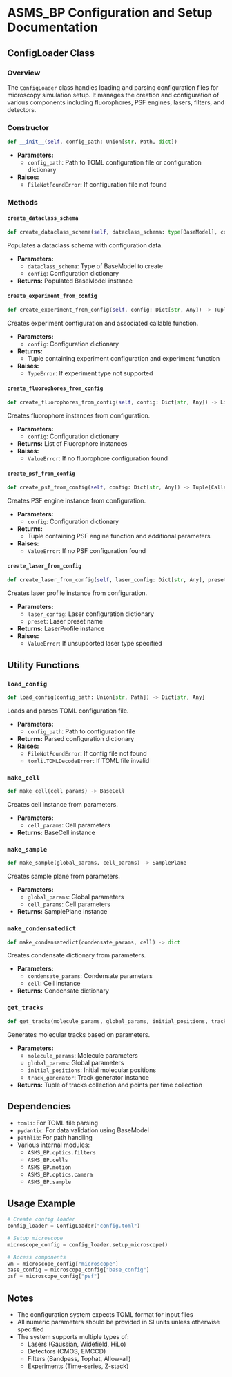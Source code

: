 # ASMS_BP Configuration and Setup Documentation

## ConfigLoader Class

### Overview
The `ConfigLoader` class handles loading and parsing configuration files for microscopy simulation setup. It manages the creation and configuration of various components including fluorophores, PSF engines, lasers, filters, and detectors.

### Constructor
```python
def __init__(self, config_path: Union[str, Path, dict])
```
- **Parameters:**
  - `config_path`: Path to TOML configuration file or configuration dictionary
- **Raises:**
  - `FileNotFoundError`: If configuration file not found

### Methods

#### `create_dataclass_schema`
```python
def create_dataclass_schema(self, dataclass_schema: type[BaseModel], config: Dict[str, Any]) -> BaseModel
```
Populates a dataclass schema with configuration data.
- **Parameters:**
  - `dataclass_schema`: Type of BaseModel to create
  - `config`: Configuration dictionary
- **Returns:** Populated BaseModel instance

#### `create_experiment_from_config`
```python
def create_experiment_from_config(self, config: Dict[str, Any]) -> Tuple[BaseExpConfig, Callable]
```
Creates experiment configuration and associated callable function.
- **Parameters:**
  - `config`: Configuration dictionary
- **Returns:** 
  - Tuple containing experiment configuration and experiment function
- **Raises:**
  - `TypeError`: If experiment type not supported

#### `create_fluorophores_from_config`
```python
def create_fluorophores_from_config(self, config: Dict[str, Any]) -> List[Fluorophore]
```
Creates fluorophore instances from configuration.
- **Parameters:**
  - `config`: Configuration dictionary
- **Returns:** List of Fluorophore instances
- **Raises:**
  - `ValueError`: If no fluorophore configuration found

#### `create_psf_from_config`
```python
def create_psf_from_config(self, config: Dict[str, Any]) -> Tuple[Callable, Dict[str, Any]]
```
Creates PSF engine instance from configuration.
- **Parameters:**
  - `config`: Configuration dictionary
- **Returns:**
  - Tuple containing PSF engine function and additional parameters
- **Raises:**
  - `ValueError`: If no PSF configuration found

#### `create_laser_from_config`
```python
def create_laser_from_config(self, laser_config: Dict[str, Any], preset: str) -> LaserProfile
```
Creates laser profile instance from configuration.
- **Parameters:**
  - `laser_config`: Laser configuration dictionary
  - `preset`: Laser preset name
- **Returns:** LaserProfile instance
- **Raises:**
  - `ValueError`: If unsupported laser type specified

## Utility Functions

### `load_config`
```python
def load_config(config_path: Union[str, Path]) -> Dict[str, Any]
```
Loads and parses TOML configuration file.
- **Parameters:**
  - `config_path`: Path to configuration file
- **Returns:** Parsed configuration dictionary
- **Raises:**
  - `FileNotFoundError`: If config file not found
  - `tomli.TOMLDecodeError`: If TOML file invalid

### `make_cell`
```python
def make_cell(cell_params) -> BaseCell
```
Creates cell instance from parameters.
- **Parameters:**
  - `cell_params`: Cell parameters
- **Returns:** BaseCell instance

### `make_sample`
```python
def make_sample(global_params, cell_params) -> SamplePlane
```
Creates sample plane from parameters.
- **Parameters:**
  - `global_params`: Global parameters
  - `cell_params`: Cell parameters
- **Returns:** SamplePlane instance

### `make_condensatedict`
```python
def make_condensatedict(condensate_params, cell) -> dict
```
Creates condensate dictionary from parameters.
- **Parameters:**
  - `condensate_params`: Condensate parameters
  - `cell`: Cell instance
- **Returns:** Condensate dictionary

### `get_tracks`
```python
def get_tracks(molecule_params, global_params, initial_positions, track_generator)
```
Generates molecular tracks based on parameters.
- **Parameters:**
  - `molecule_params`: Molecule parameters
  - `global_params`: Global parameters
  - `initial_positions`: Initial molecular positions
  - `track_generator`: Track generator instance
- **Returns:** Tuple of tracks collection and points per time collection

## Dependencies

- `tomli`: For TOML file parsing
- `pydantic`: For data validation using BaseModel
- `pathlib`: For path handling
- Various internal modules:
  - `ASMS_BP.optics.filters`
  - `ASMS_BP.cells`
  - `ASMS_BP.motion`
  - `ASMS_BP.optics.camera`
  - `ASMS_BP.sample`

## Usage Example

```python
# Create config loader
config_loader = ConfigLoader("config.toml")

# Setup microscope
microscope_config = config_loader.setup_microscope()

# Access components
vm = microscope_config["microscope"]
base_config = microscope_config["base_config"]
psf = microscope_config["psf"]
```

## Notes

- The configuration system expects TOML format for input files
- All numeric parameters should be provided in SI units unless otherwise specified
- The system supports multiple types of:
  - Lasers (Gaussian, Widefield, HiLo)
  - Detectors (CMOS, EMCCD)
  - Filters (Bandpass, Tophat, Allow-all)
  - Experiments (Time-series, Z-stack)